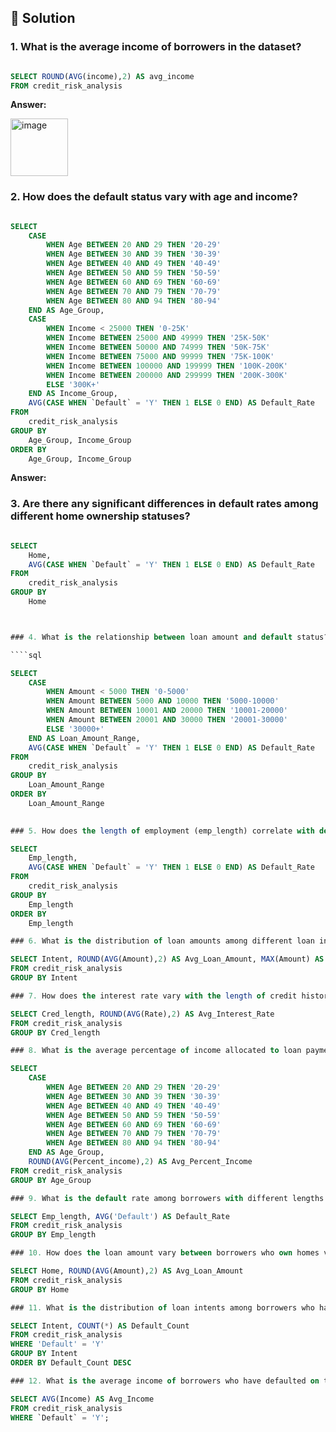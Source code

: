 ## 📌 Solution

### 1. What is the average income of borrowers in the dataset?

````sql

SELECT ROUND(AVG(income),2) AS avg_income
FROM credit_risk_analysis

````
**Answer:**

<img width="92" alt="image" src="https://github.com/ainurasyikin/SQL/assets/116057562/317bd51a-818b-4741-9051-0c5ed9804845">


### 2. How does the default status vary with age and income?

````sql

SELECT 
    CASE 
        WHEN Age BETWEEN 20 AND 29 THEN '20-29'
        WHEN Age BETWEEN 30 AND 39 THEN '30-39'
        WHEN Age BETWEEN 40 AND 49 THEN '40-49'
        WHEN Age BETWEEN 50 AND 59 THEN '50-59'
        WHEN Age BETWEEN 60 AND 69 THEN '60-69'
        WHEN Age BETWEEN 70 AND 79 THEN '70-79'
        WHEN Age BETWEEN 80 AND 94 THEN '80-94'
    END AS Age_Group,
    CASE 
        WHEN Income < 25000 THEN '0-25K'
        WHEN Income BETWEEN 25000 AND 49999 THEN '25K-50K'
        WHEN Income BETWEEN 50000 AND 74999 THEN '50K-75K'
        WHEN Income BETWEEN 75000 AND 99999 THEN '75K-100K'
        WHEN Income BETWEEN 100000 AND 199999 THEN '100K-200K'
        WHEN Income BETWEEN 200000 AND 299999 THEN '200K-300K'
        ELSE '300K+'
    END AS Income_Group,
    AVG(CASE WHEN `Default` = 'Y' THEN 1 ELSE 0 END) AS Default_Rate
FROM 
    credit_risk_analysis
GROUP BY 
    Age_Group, Income_Group
ORDER BY 
    Age_Group, Income_Group

````
**Answer:**


### 3. Are there any significant differences in default rates among different home ownership statuses?

````sql

SELECT
    Home,
    AVG(CASE WHEN `Default` = 'Y' THEN 1 ELSE 0 END) AS Default_Rate
FROM
    credit_risk_analysis
GROUP BY
    Home



### 4. What is the relationship between loan amount and default status?

````sql

SELECT
    CASE
        WHEN Amount < 5000 THEN '0-5000'
        WHEN Amount BETWEEN 5000 AND 10000 THEN '5000-10000'
        WHEN Amount BETWEEN 10001 AND 20000 THEN '10001-20000'
        WHEN Amount BETWEEN 20001 AND 30000 THEN '20001-30000'
        ELSE '30000+'
    END AS Loan_Amount_Range,
    AVG(CASE WHEN `Default` = 'Y' THEN 1 ELSE 0 END) AS Default_Rate
FROM
    credit_risk_analysis
GROUP BY
    Loan_Amount_Range
ORDER BY
    Loan_Amount_Range
    

### 5. How does the length of employment (emp_length) correlate with default rates?

SELECT
    Emp_length,
    AVG(CASE WHEN `Default` = 'Y' THEN 1 ELSE 0 END) AS Default_Rate
FROM
    credit_risk_analysis
GROUP BY
    Emp_length
ORDER BY
    Emp_length

### 6. What is the distribution of loan amounts among different loan intents?

SELECT Intent, ROUND(AVG(Amount),2) AS Avg_Loan_Amount, MAX(Amount) AS Max_Loan_Amount, MIN(Amount) AS Min_Loan_Amount
FROM credit_risk_analysis
GROUP BY Intent

### 7. How does the interest rate vary with the length of credit history?

SELECT Cred_length, ROUND(AVG(Rate),2) AS Avg_Interest_Rate
FROM credit_risk_analysis
GROUP BY Cred_length

### 8. What is the average percentage of income allocated to loan payments for borrowers in different age groups?

SELECT 
    CASE 
        WHEN Age BETWEEN 20 AND 29 THEN '20-29'
        WHEN Age BETWEEN 30 AND 39 THEN '30-39'
        WHEN Age BETWEEN 40 AND 49 THEN '40-49'
        WHEN Age BETWEEN 50 AND 59 THEN '50-59'
        WHEN Age BETWEEN 60 AND 69 THEN '60-69'
        WHEN Age BETWEEN 70 AND 79 THEN '70-79'
        WHEN Age BETWEEN 80 AND 94 THEN '80-94'
    END AS Age_Group, 
    ROUND(AVG(Percent_income),2) AS Avg_Percent_Income
FROM credit_risk_analysis
GROUP BY Age_Group

### 9. What is the default rate among borrowers with different lengths of employment (emp_length)?

SELECT Emp_length, AVG('Default') AS Default_Rate
FROM credit_risk_analysis
GROUP BY Emp_length

### 10. How does the loan amount vary between borrowers who own homes versus those who rent?

SELECT Home, ROUND(AVG(Amount),2) AS Avg_Loan_Amount
FROM credit_risk_analysis
GROUP BY Home

### 11. What is the distribution of loan intents among borrowers who have defaulted on their loans?

SELECT Intent, COUNT(*) AS Default_Count
FROM credit_risk_analysis
WHERE 'Default' = 'Y'
GROUP BY Intent
ORDER BY Default_Count DESC

### 12. What is the average income of borrowers who have defaulted on their loans?

SELECT AVG(Income) AS Avg_Income
FROM credit_risk_analysis
WHERE `Default` = 'Y';

